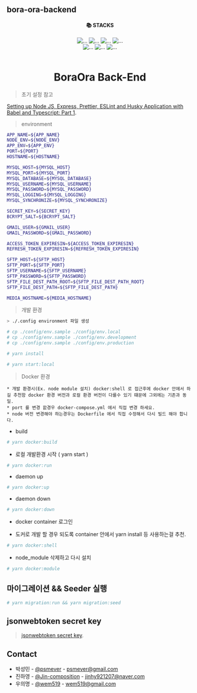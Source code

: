 ## bora-ora-backend

<div align="center">
<div style="text-align: center;"><h4>📚 STACKS</h4></div>

<div style="text-align: center;">
<img src="https://img.shields.io/badge/javascript-F7DF1E?style=for-the-badge&logo=javascript&logoColor=black" alt="...">
<img src="https://img.shields.io/badge/nodedotjs-61DAFB?style=for-the-badge&logo=nodedotjs&logoColor=black" alt="...">
<img src="https://img.shields.io/badge/typescript-1572B6?style=for-the-badge&logo=typescript&logoColor=black" alt="...">
<img src="https://img.shields.io/badge/express-1572B6?style=for-the-badge&logo=express&logoColor=black" alt="...">
<br />
<img src="https://img.shields.io/badge/typeorm-1572B6?style=for-the-badge&logo=quora&logoColor=white" alt="...">
<img src="https://img.shields.io/badge/mysql-1572B6?style=for-the-badge&logo=mysql&logoColor=black" alt="...">
<img src="https://img.shields.io/badge/babel-1572B6?style=for-the-badge&logo=babel&logoColor=black" alt="...">

<br />
</div>
<br />

<div style="text-align: center;">
    <h1 style="text-align: center;">BoraOra Back-End</h1>
</div>
</div>

> 초기 설정 참고

[Setting up Node JS, Express, Prettier, ESLint and Husky Application with Babel and Typescript: Part 1](https://dev.to/mkabumattar/setting-up-node-js-express-prettier-eslint-and-husky-application-with-babel-and-typescript-part-1-2ple).

> environment

```bash
APP_NAME=${APP_NAME}
NODE_ENV=${NODE_ENV}
APP_ENV=${APP_ENV}
PORT=${PORT}
HOSTNAME=${HOSTNAME}

MYSQL_HOST=${MYSQL_HOST}
MYSQL_PORT=${MYSQL_PORT}
MYSQL_DATABASE=${MYSQL_DATABASE}
MYSQL_USERNAME=${MYSQL_USERNAME}
MYSQL_PASSWORD=${MYSQL_PASSWORD}
MYSQL_LOGGING=${MYSQL_LOGGING}
MYSQL_SYNCHRONIZE=${MYSQL_SYNCHRONIZE}

SECRET_KEY=${SECRET_KEY}
BCRYPT_SALT=${BCRYPT_SALT}

GMAIL_USER=${GMAIL_USER}
GMAIL_PASSWORD=${GMAIL_PASSWORD}

ACCESS_TOKEN_EXPIRESIN=${ACCESS_TOKEN_EXPIRESIN}
REFRESH_TOKEN_EXPIRESIN=${REFRESH_TOKEN_EXPIRESIN}

SFTP_HOST=${SFTP_HOST}
SFTP_PORT=${SFTP_PORT}
SFTP_USERNAME=${SFTP_USERNAME}
SFTP_PASSWORD=${SFTP_PASSWORD}
SFTP_FILE_DEST_PATH_ROOT=${SFTP_FILE_DEST_PATH_ROOT}
SFTP_FILE_DEST_PATH=${SFTP_FILE_DEST_PATH}

MEDIA_HOSTNAME=${MEDIA_HOSTNAME}
```


> 개발 환경
```bash
> ./.config environment 파일 생성

# cp ./config/env.sample ./config/env.local
# cp ./config/env.sample ./config/env.development
# cp ./config/env.sample ./config/env.production

# yarn install

# yarn start:local
````

> Docker 환경

```
* 개발 환경시(Ex. node module 설치) docker:shell 로 접근후에 docker 안에서 하길 추천함 docker 환경 버전과 로컬 환경 버전이 다를수 있기 떄문에 그외에는 기존과 동일.
* port 를 변경 핤경우 docker-compose.yml 에서 직접 변경 하세요.
* node 버전 변경해야 하는경우는 Dockerfile 에서 직접 수정해서 다시 빌드 해야 합니다.
```

* build
```sh
# yarn docker:build
```

* 로컬 개발환경 시작 ( yarn start )
```sh
# yarn docker:run
```

* daemon up
```sh
# yarn docker:up
```

* daemon down
```sh
# yarn docker:down
```

* docker container 로그인
- 도커로 개발 할 경우 되도록 container 안에서 yarn install 등 사용하는걸 추천.
```sh
# yarn docker:shell
```

* node_module 삭제하고 다시 설치
```sh
# yarn docker:module
```

## 마이그레이션 && Seeder 실행

```bash
# yarn migration:run && yarn migration:seed
```

## jsonwebtoken secret key

> [jsonwebtoken secret key](https://www.grc.com/passwords.htm).

## Contact

-   박성민 - [@psmever](https://github.com/psmever) - psmever@gmail.com
-   진하영 - [@Jin-composition](https://github.com/Jin-composition) - jinhy921207@naver.com
-   우의명 - [@wem519](https://github.com/wem519) - wem519@gmail.com
